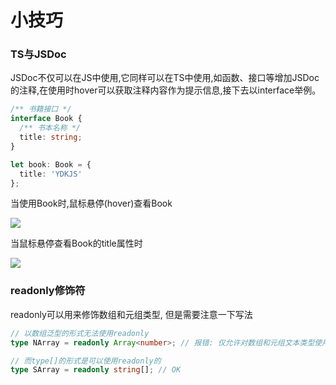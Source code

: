 # 小技巧

### TS与JSDoc
JSDoc不仅可以在JS中使用,它同样可以在TS中使用,如函数、接口等增加JSDoc的注释,在使用时hover可以获取注释内容作为提示信息,接下去以interface举例。
```typescript
/** 书籍接口 */
interface Book {
  /** 书本名称 */
  title: string;
}

let book: Book = {
  title: 'YDKJS'
};
```
当使用Book时,鼠标悬停(hover)查看Book

<img src='/WebTravel/images/jsdoc_3.png'>

当鼠标悬停查看Book的title属性时


<img src='/WebTravel/images/jsdoc_4.png'>

### readonly修饰符
readonly可以用来修饰数组和元组类型, 但是需要注意一下写法

```typescript
// 以数组泛型的形式无法使用readonly
type NArray = readonly Array<number>; // 报错: 仅允许对数组和元组文本类型使用 "readonly" 类型修饰符

// 而type[]的形式是可以使用readonly的
type SArray = readonly string[]; // OK
```